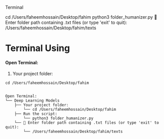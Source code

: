 Terminal

cd /Users/faheemhossain/Desktop/fahim
python3 folder_humanizer.py
📁 Enter folder path containing .txt files (or type 'exit' to quit):
/Users/faheemhossain/Desktop/fahim/texts

# Terminal Using
#### Open Terminal:
1. Your project folder:
```http
cd /Users/faheemhossain/Desktop/fahim
 
```
```http
Open Terminal:
└── Deep Learning Models
    ├── Your project folder:
        └── cd /Users/faheemhossain/Desktop/fahim
    ├── Run the script:
        └── python3 folder_humanizer.py
    └── 📁 Enter folder path containing .txt files (or type 'exit' to quit):
        └── /Users/faheemhossain/Desktop/fahim/texts

 
```
